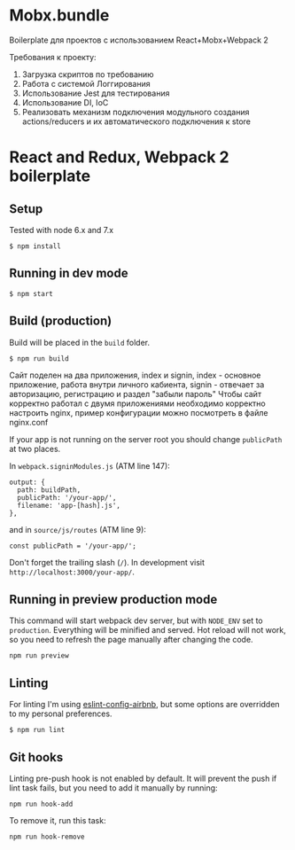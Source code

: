 # Mobx.bundle
Boilerplate для проектов с использованием React+Mobx+Webpack 2

Требования к проекту:

1. Загрузка скриптов по требованию
2. Работа с системой Логгирования
3. Использование Jest для тестирования
4. Использование DI, IoC
5. Реализовать механизм подключения модульного создания actions/reducers и их автоматического подключения к store
# React and Redux, Webpack 2 boilerplate


## Setup

Tested with node 6.x and 7.x

```
$ npm install
```

## Running in dev mode

```
$ npm start
```

## Build (production)

Build will be placed in the `build` folder.

```
$ npm run build
```

Сайт поделен на два приложения, index и signin, index - основное приложение, работа внутри личного кабиента, signin - отвечает за авторизацию, регистрацию и раздел "забыли пароль"
Чтобы сайт корректно работал с двумя приложениями необходимо корректно настроить nginx, пример конфигурации можно посмотреть в файле nginx.conf

If your app is not running on the server root you should change `publicPath` at two places.

In `webpack.signinModules.js` (ATM line 147):

```
output: {
  path: buildPath,
  publicPath: '/your-app/',
  filename: 'app-[hash].js',
},
```

and in `source/js/routes` (ATM line 9):

```
const publicPath = '/your-app/';
```

Don't forget the trailing slash (`/`). In development visit `http://localhost:3000/your-app/`.

## Running in preview production mode

This command will start webpack dev server, but with `NODE_ENV` set to `production`.
Everything will be minified and served.
Hot reload will not work, so you need to refresh the page manually after changing the code.

```
npm run preview
```

## Linting

For linting I'm using [eslint-config-airbnb](https://www.npmjs.com/package/eslint-config-airbnb),
but some options are overridden to my personal preferences.

```
$ npm run lint
```

## Git hooks

Linting pre-push hook is not enabled by default.
It will prevent the push if lint task fails,
but you need to add it manually by running:

```
npm run hook-add
```

To remove it, run this task:

```
npm run hook-remove
```



